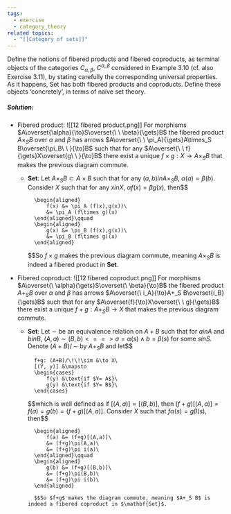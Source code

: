 ```yaml
---
tags:
  - exercise
  - category_theory
related topics:
  - "[[Category of sets]]"
---
```

Define the notions of fibered products and fibered coproducts, as terminal objects of the categories $C_{α,β}$, $C^{α,β}$ considered in Example 3.10 (cf. also Exercise 3.11), by stating carefully the corresponding universal properties. As it happens, Set has both fibered products and coproducts. Define these objects ‘concretely’, in terms of naïve set theory.
##### Solution:
- Fibered product:
	![[12 fibered product.png]]
	For morphisms $A\overset{\alpha}{\to}S\overset{\ \ \beta}{\gets}B$ the fibered product $A\times_S B$ over $\alpha$ and $\beta$ has arrows $A\overset{\ \ \pi_A}{\gets}A\times_S B\overset{\pi_B\ \ }{\to}B$ such that for any $A\overset{\ \ f}{\gets}X\overset{g\ \ }{\to}B$ there exist a unique $f\times g:X \to A\times_S B$ that makes the previous diagram commute.
	- $\mathbf{Set}$:
		Let $A\times_S B \subset A\times B$ such that for any $(a,b) in A\times_S B$, $\alpha(a)=\beta(b)$. Consider $X$ such that for any $x in X$, $\alpha f (x)=\beta g(x)$, then$$
		
			\begin{aligned}
				f(x) &= \pi_A (f(x),g(x))\
				&= \pi_A (f\times g)(x)
			\end{aligned}\qquad
			\begin{aligned}
				g(x) &= \pi_B (f(x),g(x))\
				&= \pi_B (f\times g)(x)
			\end{aligned}
		
		$$So $f\times g$ makes the previous diagram commute, meaning $A\times_S B$ is indeed a fibered product in $\mathbf{Set}$.
- Fibered coproduct:
	![[12 fibered coproduct.png]]
	For morphisms $A\overset{\ \alpha}{\gets}S\overset{\ \beta}{\to}B$ the fibered product $A+_S B$ over $\alpha$ and $\beta$ has arrows $A\overset{\ i_A}{\to}A+_S B\overset{i_B}{\gets}B$ such that for any $A\overset{f}{\to}X\overset{\ \ g}{\gets}B$ there exist a unique $f+g:A+_S B \to X$ that makes the previous diagram commute.
	- $\mathbf{Set}$:
		Let $\sim$ be an equivalence relation on $A+B$ such that for $a in A$ and $b in B$, $(A,a)\sim (B,b)  <==> a=\alpha(s) \land b=\beta(s)$ for some $s in S$. Denote $(A+B)/\!\!\sim$ by $A+_S B$ and let$$
		
			f+g: (A+B)/\!\!\sim &\to X\
			[(Y, y)] &\mapsto 
			\begin{cases}
				f(y) &\text{if $Y= A$}\
				g(y) &\text{if $Y= B$}\
			\end{cases}
		$$which is well defined as if $[(A,a)]=[(B,b)]$, then $(f+g)[(A,a)]=f(a)=g(b)=(f+g)[(A,a)]$. Consider $X$ such that $f\alpha(s)= g\beta(s)$, then$$
		
			\begin{aligned}
				f(a) &= (f+g)[(A,a)]\
				&= (f+g)\pi(A,a)\
				&= (f+g)\pi i(a)\
			\end{aligned}\qquad
			\begin{aligned}
				g(b) &= (f+g)[(B,b)]\
				&= (f+g)\pi(B,b)\
				&= (f+g)\pi i(b)\
			\end{aligned}
		
			$$So $f+g$ makes the diagram commute, meaning $A+_S B$ is indeed a fibered coproduct in $\mathbf{Set}$.